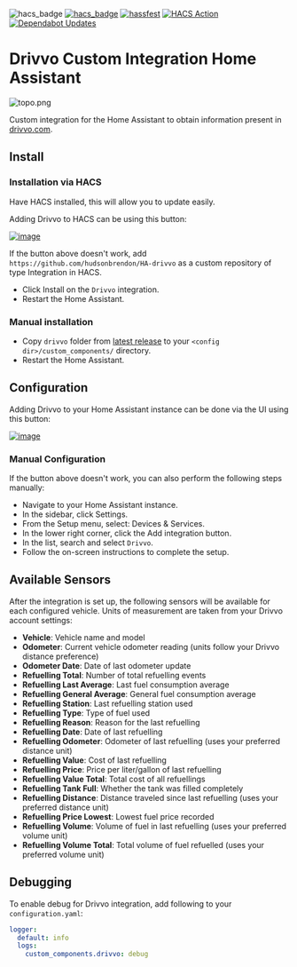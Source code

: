 ![hacs_badge](https://img.shields.io/badge/hacs-custom-orange.svg)
[![hacs_badge](https://img.shields.io/badge/HACS-Default-41BDF5.svg)](https://github.com/hacs/integration)
[![hassfest](https://github.com/hudsonbrendon/HA-drivvo/actions/workflows/hassfest.yaml/badge.svg)](https://github.com/hudsonbrendon/HA-drivvo/actions/workflows/hassfest.yaml)
[![HACS Action](https://github.com/hudsonbrendon/HA-drivvo/actions/workflows/hacs.yaml/badge.svg)](https://github.com/hudsonbrendon/HA-drivvo/actions/workflows/hacs.yaml)
[![Dependabot Updates](https://github.com/hudsonbrendon/HA-drivvo/actions/workflows/dependabot/dependabot-updates/badge.svg)](https://github.com/hudsonbrendon/HA-drivvo/actions/workflows/dependabot-updates)

# Drivvo Custom Integration Home Assistant

![topo.png](topo.png)

Custom integration for the Home Assistant to obtain information present in [drivvo.com](https://www.drivvo.com/).

## Install

### Installation via HACS

Have HACS installed, this will allow you to update easily.

Adding Drivvo to HACS can be using this button:

[![image](https://my.home-assistant.io/badges/hacs_repository.svg)](https://my.home-assistant.io/redirect/hacs_repository/?owner=hudsonbrendon&repository=HA-drivvo&category=integration)

If the button above doesn't work, add `https://github.com/hudsonbrendon/HA-drivvo` as a custom repository of type Integration in HACS.

- Click Install on the `Drivvo` integration.
- Restart the Home Assistant.

### Manual installation

- Copy `drivvo`  folder from [latest release](https://github.com/hudsonbrendon/HA-drivvo/releases/latest) to your `<config dir>/custom_components/` directory.
- Restart the Home Assistant.

## Configuration

Adding Drivvo to your Home Assistant instance can be done via the UI using this button:

[![image](https://my.home-assistant.io/badges/config_flow_start.svg)](https://my.home-assistant.io/redirect/config_flow_start?domain=drivvo)

### Manual Configuration

If the button above doesn't work, you can also perform the following steps manually:

* Navigate to your Home Assistant instance.
* In the sidebar, click Settings.
* From the Setup menu, select: Devices & Services.
* In the lower right corner, click the Add integration button.
* In the list, search and select `Drivvo`.
* Follow the on-screen instructions to complete the setup.

## Available Sensors

After the integration is set up, the following sensors will be available for each configured vehicle. Units of measurement are taken from your Drivvo account settings:

- **Vehicle**: Vehicle name and model
- **Odometer**: Current vehicle odometer reading (units follow your Drivvo distance preference)
- **Odometer Date**: Date of last odometer update
- **Refuelling Total**: Number of total refuelling events
- **Refuelling Last Average**: Last fuel consumption average
- **Refuelling General Average**: General fuel consumption average
- **Refuelling Station**: Last refuelling station used
- **Refuelling Type**: Type of fuel used
- **Refuelling Reason**: Reason for the last refuelling
- **Refuelling Date**: Date of last refuelling
- **Refuelling Odometer**: Odometer of last refuelling (uses your preferred distance unit)
- **Refuelling Value**: Cost of last refuelling
- **Refuelling Price**: Price per liter/gallon of last refuelling
- **Refuelling Value Total**: Total cost of all refuellings
- **Refuelling Tank Full**: Whether the tank was filled completely
- **Refuelling Distance**: Distance traveled since last refuelling (uses your preferred distance unit)
- **Refuelling Price Lowest**: Lowest fuel price recorded
- **Refuelling Volume**: Volume of fuel in last refuelling (uses your preferred volume unit)
- **Refuelling Volume Total**: Total volume of fuel refuelled (uses your preferred volume unit)

## Debugging

To enable debug for Drivvo integration, add following to your `configuration.yaml`:
```yaml
logger:
  default: info
  logs:
    custom_components.drivvo: debug
```
